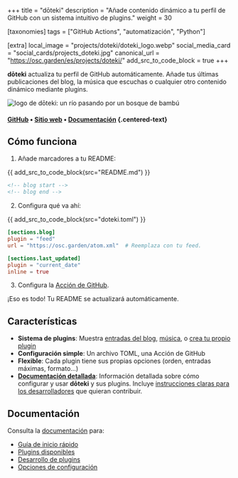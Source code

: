 +++
title = "dōteki"
description = "Añade contenido dinámico a tu perfil de GitHub con un sistema intuitivo de plugins."
weight = 30

[taxonomies]
tags = ["GitHub Actions", "automatización", "Python"]

[extra]
local_image = "projects/doteki/doteki_logo.webp"
social_media_card = "social_cards/projects_doteki.jpg"
canonical_url = "https://osc.garden/es/projects/doteki/"
add_src_to_code_block = true
+++

**dōteki** actualiza tu perfil de GitHub automáticamente. Añade tus últimas publicaciones del blog, la música que escuchas o cualquier otro contenido dinámico mediante plugins.

![logo de dōteki: un río pasando por un bosque de bambú](https://cdn.jsdelivr.net/gh/welpo/doteki@main/website/static/img/logo.png)

#### [GitHub](https://github.com/welpo/doteki) • [Sitio web](https://doteki.org/) • [Documentación](https://doteki.org/docs/) {.centered-text}

## Cómo funciona

1. Añade marcadores a tu README:

{{ add_src_to_code_block(src="README.md") }}
```md
<!-- blog start -->
<!-- blog end -->
```

2. Configura qué va ahí:

{{ add_src_to_code_block(src="doteki.toml") }}
```toml
[sections.blog]
plugin = "feed"
url = "https://osc.garden/atom.xml"  # Reemplaza con tu feed.

[sections.last_updated]
plugin = "current_date"
inline = true
```

3. Configura la [Acción de GitHub](https://github.com/welpo/doteki-action).

¡Eso es todo! Tu README se actualizará automáticamente.

## Características

- **Sistema de plugins**: Muestra [entradas del blog](https://doteki.org/docs/plugins/feed), [música](https://doteki.org/docs/plugins/lastfm), o [crea tu propio plugin](https://doteki.org/docs/developer-guide/plugin-standard)
- **Configuración simple**: Un archivo TOML, una Acción de GitHub
- **Flexible**: Cada plugin tiene sus propias opciones (orden, entradas máximas, formato…)
- **[Documentación detallada](https://doteki.org/docs/)**: Información detallada sobre cómo configurar y usar **dōteki** y sus plugins. Incluye [instrucciones claras para los desarrolladores](https://doteki.org/docs/developer-guide/) que quieran contribuir.

## Documentación

Consulta la [documentación](https://doteki.org/docs/) para:

- [Guía de inicio rápido](https://doteki.org/docs/)
- [Plugins disponibles](https://doteki.org/docs/category/plugins)
- [Desarrollo de plugins](https://doteki.org/docs/developer-guide/)
- [Opciones de configuración](https://doteki.org/docs/configuration/)

